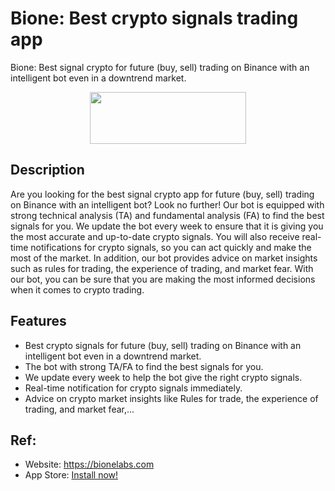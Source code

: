 # Bione: Best crypto signals trading app
Bione: Best signal crypto for future (buy, sell) trading on Binance with an intelligent bot even in a downtrend market.

<center><a href="https://apps.apple.com/us/app/bione-signal-buy-btc-crypto/id6443679288" target="_blank"><img src="https://tools.applemediaservices.com/api/badges/download-on-the-app-store/black/en-us?size=250x83&amp;releaseDate=1674345600" style="width: 250px; height: 83px;"></a></center>

## Description
Are you looking for the best signal crypto app for future (buy, sell) trading on Binance with an intelligent bot? Look no further! Our bot is equipped with strong technical analysis (TA) and fundamental analysis (FA) to find the best signals for you. We update the bot every week to ensure that it is giving you the most accurate and up-to-date crypto signals. You will also receive real-time notifications for crypto signals, so you can act quickly and make the most of the market. In addition, our bot provides advice on market insights such as rules for trading, the experience of trading, and market fear. With our bot, you can be sure that you are making the most informed decisions when it comes to crypto trading.

## Features
- Best crypto signals for future (buy, sell) trading on Binance with an intelligent bot even in a downtrend market.
- The bot with strong TA/FA to find the best signals for you.
- We update every week to help the bot give the right crypto signals.
- Real-time notification for crypto signals immediately.
- Advice on crypto market insights like Rules for trade, the experience of trading, and market fear,...

## Ref:
- Website: <a href="https://bionelabs.com" target="_blank">https://bionelabs.com</a>
- App Store: <a href="https://apps.apple.com/us/app/bione-signal-buy-btc-crypto/id6443679288" target="_blank">Install now!</a>
